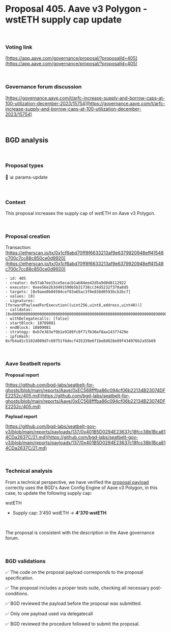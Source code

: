 # Proposal 405. Aave v3 Polygon - wstETH supply cap update

<br>


### Voting link

[https://app.aave.com/governance/proposal/?proposalId=405](https://app.aave.com/governance/proposal/?proposalId=405)

<br>

### Governance forum discussion

[https://governance.aave.com/t/arfc-increase-supply-and-borrow-caps-at-100-utilization-december-2023/15754](https://governance.aave.com/t/arfc-increase-supply-and-borrow-caps-at-100-utilization-december-2023/15754)

<br>

## BGD analysis

<br>

### Proposal types

:wrench: :bar_chart: params-update

<br>

### Context

This proposal increases the supply cap of wstETH on Aave v3 Polygon.


<br>

### Proposal creation

Transaction: [https://etherscan.io/tx/0x1cf6abd70ff8f6633213af9e6379920948eff41548c700c7cc88c850ce0d9920](https://etherscan.io/tx/0x1cf6abd70ff8f6633213af9e6379920948eff41548c700c7cc88c850ce0d9920)

```
- id: 405
- creator: 0x57ab7ee15ce5ecacb1ab84ee42d5a9d0d8112922
- executor: 0xee56e2b3d491590b5b31738cc34d5232f378a8d5
- targets: [0x9aee0b04504cef83a65ac3f0e838d0593bcb2bc7]
- values: [0]
- signatures: [forwardPayloadForExecution((uint256,uint8,address,uint40))]
- calldatas: [0x00000000000000000000000000000000000000000000000000000000000000890000000000000000000000000000000000000000000000000000000000000001000000000000000000000000401b5d0294e23637c18fcc38b1bca814cda2637c0000000000000000000000000000000000000000000000000000000000000015]
- withDelegatecalls: [false]
- startBlock: 18789881
- endBlock: 18809081
- strategy: 0xb7e383ef9b1e9189fc0f71fb30af8aa14377429e
- ipfsHash: 0xfb4ad1c5102d089d7c69751f6decf435339e6f1be8d828e89f434976b2a55b69
```

<br>

### Aave Seatbelt reports

**Proposal report**

[https://github.com/bgd-labs/seatbelt-for-ghosts/blob/main/reports/Aave/0xEC568fffba86c094cf06b22134B23074DFE2252c/405.md](https://github.com/bgd-labs/seatbelt-for-ghosts/blob/main/reports/Aave/0xEC568fffba86c094cf06b22134B23074DFE2252c/405.md)

**Payload report**

[https://github.com/bgd-labs/seatbelt-gov-v3/blob/main/reports/payloads/137/0x401B5D0294E23637c18fcc38b1Bca814CDa2637C/21.md](https://github.com/bgd-labs/seatbelt-gov-v3/blob/main/reports/payloads/137/0x401B5D0294E23637c18fcc38b1Bca814CDa2637C/21.md)

<br>

### Technical analysis

From a technical perspective, we have verified the [proposal payload](https://polygonscan.com/address/0x31e3eE4DfbA3EBF9A581F48f2865f417d85BB573#code#F1#L15) correctly uses the BGD's Aave Config Engine of Aave v3 Polygon, in this case, to update the following supply cap:

wstETH
- Supply cap: 3'450 wstETH -> **4'370 wstETH**

<br>

The proposal is consistent with the description in the Aave governance forum.

<br>

### BGD validations

:white_check_mark: The code on the proposal payload corresponds to the proposal specification.

:white_check_mark: The proposal includes a proper tests suite, checking all necessary post-conditions.

:white_check_mark: BGD reviewed the payload before the proposal was submitted.

:white_check_mark: Only one payload used via delegatecall

:white_check_mark: BGD reviewed the procedure followed to submit the proposal.
